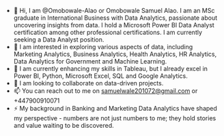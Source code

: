 - 👋 Hi, I am @Omobowale-Alao or Omobowale Samuel Alao. I am an MSc graduate in International Business with Data Analytics, passionate about uncovering insights from data. I hold a Microsoft Power BI Data Analyst certification among other professional certifications. I am currently seeking a Data Analyst position.
- 👀 I am interested in exploring various aspects of data, including Marketing Analytics, Business Analytics, Health Analytics, HR Analytics, Data Analytics for Government and Machine Learning.
- 🌱 I am currently enhancing my skills in Tableau, but I already excel in Power BI, Python, Microsoft Excel, SQL and Google Analytics.
- 💞️ I am looking to collaborate on data-driven projects. 
- 📫 You can reach out to me on samuelwale201072@gmail.com or +447900910071
- ⚡ My background in Banking and Marketing Data Analytics have shaped my perspective - numbers are not just numbers to me; they hold stories and value waiting to be discovered. 

<!---
Omobowale-Alao/Omobowale-Alao is a ✨ special ✨ repository because its `README.md` (this file) appears on your GitHub profile.
You can click the Preview link to take a look at your changes.
--->
